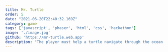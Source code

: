 ```yaml
---
title: Mr. Turtle
order: 5
date: "2021-06-20T22:40:32.169Z"
category: game
tags: ['javascript', 'phaser', 'html', 'css', 'hackathon']
image: './image.jpg'
github: 'https://mr-turtle.web.app'
description: "The player must help a turtle navigate through the ocean and collect plastic bags to return them to a diver. Along the way, the player can pop bubbles to earn bonus points and learn a fact about plastic pollution in the ocean."
---
```

